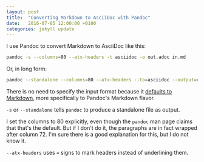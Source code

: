 ```yaml
---
layout: post
title:  "Converting Markdown to AsciiDoc with Pandoc"
date:   2016-07-05 12:00:00 +0100
categories: jekyll update
---
```


I use Pandoc to convert Markdown to AsciiDoc like this:

```sh
pandoc -s --columns=80 --atx-headers -t asciidoc -o out.adoc in.md
```

Or, in long form:

```sh
pandoc --standalone --columns=80 --atx-headers --to=asciidoc --output=out.adoc in.md
```

There is no need to specify the input format because it [defaults to
Markdown](http://pandoc.org/getting-started.html), more specifically to Pandoc's
Markdown flavor.

`-s` or `--standalone` tells `pandoc` to produce a standalone file as output.

I set the columns to 80 explicitly, even though the `pandoc` man page claims
that that's the default. But if I don't do it, the paragraphs are in fact
wrapped after column 72. I'm sure there is a good explanation for this, but I do
not know it.

`--atx-headers` uses `=` signs to mark headers instead of underlining them.
